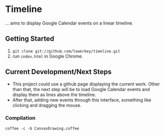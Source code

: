 # Timeline

... aims to display Google Calendar events on a linear timeline.

## Getting Started

1. `git clone git://github.com/lowerkey/timeline.git`
2. run `index.html` in Google Chrome.

## Current Development/Next Steps

* This project could use a github page displaying the current work.
    Other than that, the next step will be to load Google Calendar events 
    and display them as lines above the timeline. 
* After that, adding new events through this interface, something like
    clicking and dragging the mouse. 

### Compilation

`coffee -c -b CanvasDrawing.coffee`
